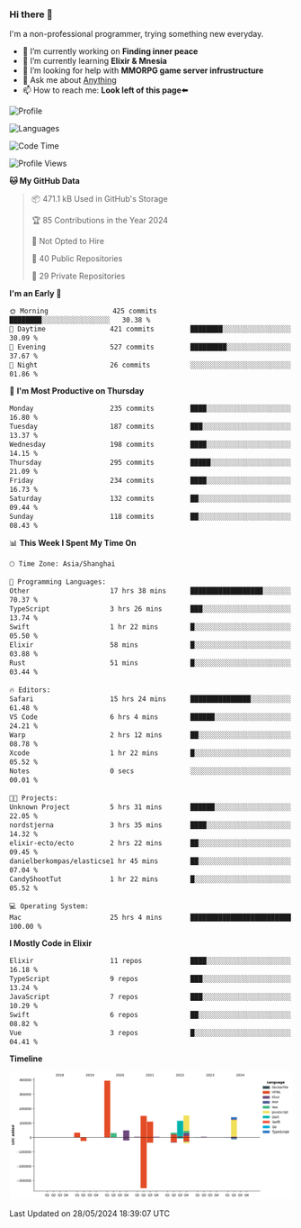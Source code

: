 ### Hi there 👋

I'm a non-professional programmer, trying something new everyday.

<!--
**dyzdyz010/dyzdyz010** is a ✨ _special_ ✨ repository because its `README.md` (this file) appears on your GitHub profile.
-->

- 🔭 I’m currently working on **Finding inner peace**
- 🌱 I’m currently learning **Elixir & Mnesia**
- 🤔 I’m looking for help with **MMORPG game server infrustructure**
- 💬 Ask me about [Anything](https://github.com/dyzdyz010/dyzdyz010/issues)
- 📫 How to reach me: **Look left of this page⬅️**

<!-- - 👯 I’m looking to collaborate on
- 😄 Pronouns: ...
- ⚡ Fun fact: ...
 -->
 
![Profile](https://github-readme-stats.vercel.app/api?username=dyzdyz010&count_private=true&show_icons=true&theme=dracula)

![Languages](https://github-readme-stats.vercel.app/api/top-langs/?username=dyzdyz010&layout=compact&theme=dracula)

<!--START_SECTION:waka-->
![Code Time](http://img.shields.io/badge/Code%20Time-1%2C542%20hrs%2011%20mins-blue)

![Profile Views](http://img.shields.io/badge/Profile%20Views-7-blue)

**🐱 My GitHub Data** 

> 📦 471.1 kB Used in GitHub's Storage 
 > 
> 🏆 85 Contributions in the Year 2024
 > 
> 🚫 Not Opted to Hire
 > 
> 📜 40 Public Repositories 
 > 
> 🔑 29 Private Repositories 
 > 
**I'm an Early 🐤** 

```text
🌞 Morning                425 commits         ████████░░░░░░░░░░░░░░░░░   30.38 % 
🌆 Daytime                421 commits         ████████░░░░░░░░░░░░░░░░░   30.09 % 
🌃 Evening                527 commits         █████████░░░░░░░░░░░░░░░░   37.67 % 
🌙 Night                  26 commits          ░░░░░░░░░░░░░░░░░░░░░░░░░   01.86 % 
```
📅 **I'm Most Productive on Thursday** 

```text
Monday                   235 commits         ████░░░░░░░░░░░░░░░░░░░░░   16.80 % 
Tuesday                  187 commits         ███░░░░░░░░░░░░░░░░░░░░░░   13.37 % 
Wednesday                198 commits         ████░░░░░░░░░░░░░░░░░░░░░   14.15 % 
Thursday                 295 commits         █████░░░░░░░░░░░░░░░░░░░░   21.09 % 
Friday                   234 commits         ████░░░░░░░░░░░░░░░░░░░░░   16.73 % 
Saturday                 132 commits         ██░░░░░░░░░░░░░░░░░░░░░░░   09.44 % 
Sunday                   118 commits         ██░░░░░░░░░░░░░░░░░░░░░░░   08.43 % 
```


📊 **This Week I Spent My Time On** 

```text
🕑︎ Time Zone: Asia/Shanghai

💬 Programming Languages: 
Other                    17 hrs 38 mins      ██████████████████░░░░░░░   70.37 % 
TypeScript               3 hrs 26 mins       ███░░░░░░░░░░░░░░░░░░░░░░   13.74 % 
Swift                    1 hr 22 mins        █░░░░░░░░░░░░░░░░░░░░░░░░   05.50 % 
Elixir                   58 mins             █░░░░░░░░░░░░░░░░░░░░░░░░   03.88 % 
Rust                     51 mins             █░░░░░░░░░░░░░░░░░░░░░░░░   03.44 % 

🔥 Editors: 
Safari                   15 hrs 24 mins      ███████████████░░░░░░░░░░   61.48 % 
VS Code                  6 hrs 4 mins        ██████░░░░░░░░░░░░░░░░░░░   24.21 % 
Warp                     2 hrs 12 mins       ██░░░░░░░░░░░░░░░░░░░░░░░   08.78 % 
Xcode                    1 hr 22 mins        █░░░░░░░░░░░░░░░░░░░░░░░░   05.52 % 
Notes                    0 secs              ░░░░░░░░░░░░░░░░░░░░░░░░░   00.01 % 

🐱‍💻 Projects: 
Unknown Project          5 hrs 31 mins       ██████░░░░░░░░░░░░░░░░░░░   22.05 % 
nordstjerna              3 hrs 35 mins       ████░░░░░░░░░░░░░░░░░░░░░   14.32 % 
elixir-ecto/ecto         2 hrs 22 mins       ██░░░░░░░░░░░░░░░░░░░░░░░   09.45 % 
danielberkompas/elasticse1 hr 45 mins        ██░░░░░░░░░░░░░░░░░░░░░░░   07.04 % 
CandyShootTut            1 hr 22 mins        █░░░░░░░░░░░░░░░░░░░░░░░░   05.52 % 

💻 Operating System: 
Mac                      25 hrs 4 mins       █████████████████████████   100.00 % 
```

**I Mostly Code in Elixir** 

```text
Elixir                   11 repos            ████░░░░░░░░░░░░░░░░░░░░░   16.18 % 
TypeScript               9 repos             ███░░░░░░░░░░░░░░░░░░░░░░   13.24 % 
JavaScript               7 repos             ███░░░░░░░░░░░░░░░░░░░░░░   10.29 % 
Swift                    6 repos             ██░░░░░░░░░░░░░░░░░░░░░░░   08.82 % 
Vue                      3 repos             █░░░░░░░░░░░░░░░░░░░░░░░░   04.41 % 
```



**Timeline**

![Lines of Code chart](https://raw.githubusercontent.com/dyzdyz010/dyzdyz010/master/assets/bar_graph.png)


 Last Updated on 28/05/2024 18:39:07 UTC
<!--END_SECTION:waka-->
